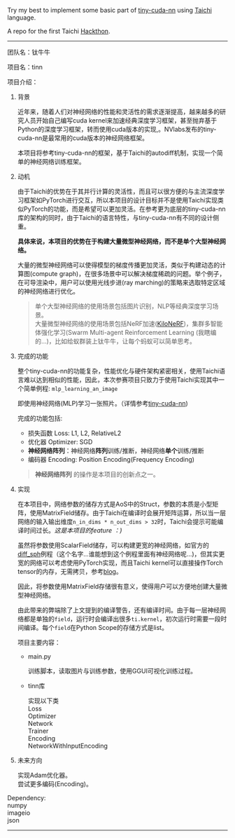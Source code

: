 Try my best to implement some basic part of [tiny-cuda-nn](https://github.com/NVlabs/tiny-cuda-nn) using [Taichi](https://docs.taichi-lang.org/) language.

A repo for the first Taichi [Hackthon](https://forum.taichi-lang.cn/t/topic/3506).


---


团队名：钛牛牛

项目名：tinn

项目介绍：

1. 背景
   
    近年来，随着人们对神经网络的性能和灵活性的需求逐渐提高，越来越多的研究人员开始自己编写cuda kernel来加速经典深度学习框架，甚至抛弃基于Python的深度学习框架，转而使用cuda版本的实现,。NVlabs发布的tiny-cuda-nn是最常用的cuda版本的神经网络框架。  
    
    本项目将参考tiny-cuda-nn的框架，基于Taichi的autodiff机制，实现一个简单的神经网络训练框架。

2. 动机 
 
    由于Taichi的优势在于其并行计算的灵活性，而且可以很方便的与主流深度学习框架如PyTorch进行交互，所以本项目的设计目标并不是使用Taichi实现类似PyTorch的功能，而是希望可以更加灵活。在参考更为底层的tiny-cuda-nn库的架构的同时，由于Taichi的语言特性，与tiny-cuda-nn有不同的设计侧重。

    **具体来说，本项目的优势在于构建大量微型神经网络，而不是单个大型神经网络。**


    大量的微型神经网络可以使得模型的梯度传播更加灵活，类似于构建动态的计算图(compute graph)，在很多场景中可以解决梯度稀疏的问题。举个例子，在可导渲染中，用户可以使用光线步进(ray marching)的策略来选取特定区域的神经网络进行优化。

    > 单个大型神经网络的使用场景包括图片识别，NLP等经典深度学习场景。  
    > 大量微型神经网络的使用场景包括NeRF加速([KiloNeRF](https://creiser.github.io/kilonerf/))，集群多智能体强化学习(Swarm Multi-agent Reinforcement Learning (我瞎编的...)，比如给蚁群装上钛牛牛，让每个蚂蚁可以简单思考。 

3. 完成的功能
   
    整个tiny-cuda-nn的功能复杂，性能优化与硬件架构紧密相关，使用Taichi语言难以达到相似的性能，因此，本次参赛项目只致力于使用Taichi实现其中一个简单例程: `mlp_learning_an_image`

    即使用神经网络(MLP)学习一张照片。（详情参考[tiny-cuda-nn](https://github.com/NVlabs/tiny-cuda-nn))

    完成的功能包括:

    - 损失函数 Loss: L1, L2, RelativeL2
    - 优化器 Optimizer: SGD
    - **神经网络阵列**：神经网络**阵列**训练/推断，神经网络**单个**训练/推断
    - 编码器 Encoding: Position Encoding(Frequency Encoding)


    > **神经网络阵列** 的操作是本项目的创新点之一。

4. 实现
   
    在本项目中，网络参数的储存方式是AoS中的Struct，参数的本质是小型矩阵，使用MatrixField储存。由于Taichi在编译时会展开矩阵运算，所以当一层网络的输入输出维度`n_in_dims * n_out_dims > 32`时，Taichi会提示可能编译时间过长。*这是本项目的feature ：)*

    虽然将参数使用ScalarField储存，可以构建更宽的神经网络，如官方的[diff_sph](https://github.com/taichi-dev/taichi/blob/master/python/taichi/examples/autodiff/diff_sph/diff_sph.py)例程（这个名字...谁能想到这个例程里面有神经网络呢...)，但其实更宽的网络可以考虑使用PyTorch实现，而且Taichi kernel可以直接操作Torch tensor的内存，无需拷贝，参考[blog](https://www.modb.pro/db/462148)。

    因此，将参数使用MatrixField存储很有意义，使得用户可以方便地创建大量微型神经网络。

    由此带来的弊端除了上文提到的编译警告，还有编译时间。由于每一层神经网络都是单独的`field`，运行时会编译出很多`ti.kernel`，初次运行时需要一段时间编译。每个`field`在Python Scope的存储方式是list。

    项目主要内容：

    - main.py
    
        训练脚本，读取图片与训练参数，使用GGUI可视化训练过程。

    - tinn库

        实现以下类  
        Loss  
        Optimizer  
        Network  
        Trainer  
        Encoding  
        NetworkWithInputEncoding

5. 未来方向

    实现Adam优化器。  
    尝试更多编码(Encoding)。


Dependency:  
    numpy  
    imageio  
    json

---

